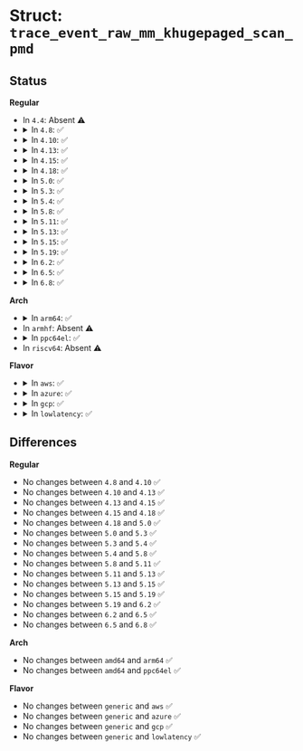 # Struct: <code>trace_event_raw_mm_khugepaged_scan_pmd</code>

## Status
<b>Regular</b>
<ul>
<li>
In <code>4.4</code>: Absent ⚠️
</li>
<li>
<details>
<summary>In <code>4.8</code>: ✅</summary>

```c
struct trace_event_raw_mm_khugepaged_scan_pmd {
    struct trace_entry ent;
    struct mm_struct *mm;
    long unsigned int pfn;
    bool writable;
    int referenced;
    int none_or_zero;
    int status;
    int unmapped;
    char __data[0];
};
```
</details>
</li>
<li>
<details>
<summary>In <code>4.10</code>: ✅</summary>

```c
struct trace_event_raw_mm_khugepaged_scan_pmd {
    struct trace_entry ent;
    struct mm_struct *mm;
    long unsigned int pfn;
    bool writable;
    int referenced;
    int none_or_zero;
    int status;
    int unmapped;
    char __data[0];
};
```
</details>
</li>
<li>
<details>
<summary>In <code>4.13</code>: ✅</summary>

```c
struct trace_event_raw_mm_khugepaged_scan_pmd {
    struct trace_entry ent;
    struct mm_struct *mm;
    long unsigned int pfn;
    bool writable;
    int referenced;
    int none_or_zero;
    int status;
    int unmapped;
    char __data[0];
};
```
</details>
</li>
<li>
<details>
<summary>In <code>4.15</code>: ✅</summary>

```c
struct trace_event_raw_mm_khugepaged_scan_pmd {
    struct trace_entry ent;
    struct mm_struct *mm;
    long unsigned int pfn;
    bool writable;
    int referenced;
    int none_or_zero;
    int status;
    int unmapped;
    char __data[0];
};
```
</details>
</li>
<li>
<details>
<summary>In <code>4.18</code>: ✅</summary>

```c
struct trace_event_raw_mm_khugepaged_scan_pmd {
    struct trace_entry ent;
    struct mm_struct *mm;
    long unsigned int pfn;
    bool writable;
    int referenced;
    int none_or_zero;
    int status;
    int unmapped;
    char __data[0];
};
```
</details>
</li>
<li>
<details>
<summary>In <code>5.0</code>: ✅</summary>

```c
struct trace_event_raw_mm_khugepaged_scan_pmd {
    struct trace_entry ent;
    struct mm_struct *mm;
    long unsigned int pfn;
    bool writable;
    int referenced;
    int none_or_zero;
    int status;
    int unmapped;
    char __data[0];
};
```
</details>
</li>
<li>
<details>
<summary>In <code>5.3</code>: ✅</summary>

```c
struct trace_event_raw_mm_khugepaged_scan_pmd {
    struct trace_entry ent;
    struct mm_struct *mm;
    long unsigned int pfn;
    bool writable;
    int referenced;
    int none_or_zero;
    int status;
    int unmapped;
    char __data[0];
};
```
</details>
</li>
<li>
<details>
<summary>In <code>5.4</code>: ✅</summary>

```c
struct trace_event_raw_mm_khugepaged_scan_pmd {
    struct trace_entry ent;
    struct mm_struct *mm;
    long unsigned int pfn;
    bool writable;
    int referenced;
    int none_or_zero;
    int status;
    int unmapped;
    char __data[0];
};
```
</details>
</li>
<li>
<details>
<summary>In <code>5.8</code>: ✅</summary>

```c
struct trace_event_raw_mm_khugepaged_scan_pmd {
    struct trace_entry ent;
    struct mm_struct *mm;
    long unsigned int pfn;
    bool writable;
    int referenced;
    int none_or_zero;
    int status;
    int unmapped;
    char __data[0];
};
```
</details>
</li>
<li>
<details>
<summary>In <code>5.11</code>: ✅</summary>

```c
struct trace_event_raw_mm_khugepaged_scan_pmd {
    struct trace_entry ent;
    struct mm_struct *mm;
    long unsigned int pfn;
    bool writable;
    int referenced;
    int none_or_zero;
    int status;
    int unmapped;
    char __data[0];
};
```
</details>
</li>
<li>
<details>
<summary>In <code>5.13</code>: ✅</summary>

```c
struct trace_event_raw_mm_khugepaged_scan_pmd {
    struct trace_entry ent;
    struct mm_struct *mm;
    long unsigned int pfn;
    bool writable;
    int referenced;
    int none_or_zero;
    int status;
    int unmapped;
    char __data[0];
};
```
</details>
</li>
<li>
<details>
<summary>In <code>5.15</code>: ✅</summary>

```c
struct trace_event_raw_mm_khugepaged_scan_pmd {
    struct trace_entry ent;
    struct mm_struct *mm;
    long unsigned int pfn;
    bool writable;
    int referenced;
    int none_or_zero;
    int status;
    int unmapped;
    char __data[0];
};
```
</details>
</li>
<li>
<details>
<summary>In <code>5.19</code>: ✅</summary>

```c
struct trace_event_raw_mm_khugepaged_scan_pmd {
    struct trace_entry ent;
    struct mm_struct *mm;
    long unsigned int pfn;
    bool writable;
    int referenced;
    int none_or_zero;
    int status;
    int unmapped;
    char __data[0];
};
```
</details>
</li>
<li>
<details>
<summary>In <code>6.2</code>: ✅</summary>

```c
struct trace_event_raw_mm_khugepaged_scan_pmd {
    struct trace_entry ent;
    struct mm_struct *mm;
    long unsigned int pfn;
    bool writable;
    int referenced;
    int none_or_zero;
    int status;
    int unmapped;
    char __data[0];
};
```
</details>
</li>
<li>
<details>
<summary>In <code>6.5</code>: ✅</summary>

```c
struct trace_event_raw_mm_khugepaged_scan_pmd {
    struct trace_entry ent;
    struct mm_struct *mm;
    long unsigned int pfn;
    bool writable;
    int referenced;
    int none_or_zero;
    int status;
    int unmapped;
    char __data[0];
};
```
</details>
</li>
<li>
<details>
<summary>In <code>6.8</code>: ✅</summary>

```c
struct trace_event_raw_mm_khugepaged_scan_pmd {
    struct trace_entry ent;
    struct mm_struct *mm;
    long unsigned int pfn;
    bool writable;
    int referenced;
    int none_or_zero;
    int status;
    int unmapped;
    char __data[0];
};
```
</details>
</li>
</ul>
<b>Arch</b>
<ul>
<li>
<details>
<summary>In <code>arm64</code>: ✅</summary>

```c
struct trace_event_raw_mm_khugepaged_scan_pmd {
    struct trace_entry ent;
    struct mm_struct *mm;
    long unsigned int pfn;
    bool writable;
    int referenced;
    int none_or_zero;
    int status;
    int unmapped;
    char __data[0];
};
```
</details>
</li>
<li>
In <code>armhf</code>: Absent ⚠️
</li>
<li>
<details>
<summary>In <code>ppc64el</code>: ✅</summary>

```c
struct trace_event_raw_mm_khugepaged_scan_pmd {
    struct trace_entry ent;
    struct mm_struct *mm;
    long unsigned int pfn;
    bool writable;
    int referenced;
    int none_or_zero;
    int status;
    int unmapped;
    char __data[0];
};
```
</details>
</li>
<li>
In <code>riscv64</code>: Absent ⚠️
</li>
</ul>
<b>Flavor</b>
<ul>
<li>
<details>
<summary>In <code>aws</code>: ✅</summary>

```c
struct trace_event_raw_mm_khugepaged_scan_pmd {
    struct trace_entry ent;
    struct mm_struct *mm;
    long unsigned int pfn;
    bool writable;
    int referenced;
    int none_or_zero;
    int status;
    int unmapped;
    char __data[0];
};
```
</details>
</li>
<li>
<details>
<summary>In <code>azure</code>: ✅</summary>

```c
struct trace_event_raw_mm_khugepaged_scan_pmd {
    struct trace_entry ent;
    struct mm_struct *mm;
    long unsigned int pfn;
    bool writable;
    int referenced;
    int none_or_zero;
    int status;
    int unmapped;
    char __data[0];
};
```
</details>
</li>
<li>
<details>
<summary>In <code>gcp</code>: ✅</summary>

```c
struct trace_event_raw_mm_khugepaged_scan_pmd {
    struct trace_entry ent;
    struct mm_struct *mm;
    long unsigned int pfn;
    bool writable;
    int referenced;
    int none_or_zero;
    int status;
    int unmapped;
    char __data[0];
};
```
</details>
</li>
<li>
<details>
<summary>In <code>lowlatency</code>: ✅</summary>

```c
struct trace_event_raw_mm_khugepaged_scan_pmd {
    struct trace_entry ent;
    struct mm_struct *mm;
    long unsigned int pfn;
    bool writable;
    int referenced;
    int none_or_zero;
    int status;
    int unmapped;
    char __data[0];
};
```
</details>
</li>
</ul>

## Differences
<b>Regular</b>
<ul>
<li>
No changes between <code>4.8</code> and <code>4.10</code> ✅
</li>
<li>
No changes between <code>4.10</code> and <code>4.13</code> ✅
</li>
<li>
No changes between <code>4.13</code> and <code>4.15</code> ✅
</li>
<li>
No changes between <code>4.15</code> and <code>4.18</code> ✅
</li>
<li>
No changes between <code>4.18</code> and <code>5.0</code> ✅
</li>
<li>
No changes between <code>5.0</code> and <code>5.3</code> ✅
</li>
<li>
No changes between <code>5.3</code> and <code>5.4</code> ✅
</li>
<li>
No changes between <code>5.4</code> and <code>5.8</code> ✅
</li>
<li>
No changes between <code>5.8</code> and <code>5.11</code> ✅
</li>
<li>
No changes between <code>5.11</code> and <code>5.13</code> ✅
</li>
<li>
No changes between <code>5.13</code> and <code>5.15</code> ✅
</li>
<li>
No changes between <code>5.15</code> and <code>5.19</code> ✅
</li>
<li>
No changes between <code>5.19</code> and <code>6.2</code> ✅
</li>
<li>
No changes between <code>6.2</code> and <code>6.5</code> ✅
</li>
<li>
No changes between <code>6.5</code> and <code>6.8</code> ✅
</li>
</ul>
<b>Arch</b>
<ul>
<li>
No changes between <code>amd64</code> and <code>arm64</code> ✅
</li>
<li>
No changes between <code>amd64</code> and <code>ppc64el</code> ✅
</li>
</ul>
<b>Flavor</b>
<ul>
<li>
No changes between <code>generic</code> and <code>aws</code> ✅
</li>
<li>
No changes between <code>generic</code> and <code>azure</code> ✅
</li>
<li>
No changes between <code>generic</code> and <code>gcp</code> ✅
</li>
<li>
No changes between <code>generic</code> and <code>lowlatency</code> ✅
</li>
</ul>
